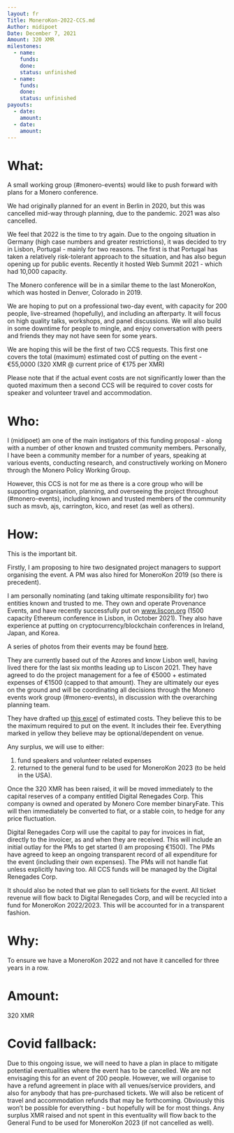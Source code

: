```yaml
---
layout: fr
Title: MoneroKon-2022-CCS.md
Author: midipoet
Date: December 7, 2021
Amount: 320 XMR
milestones:
  - name:
    funds:
    done:
    status: unfinished
  - name:
    funds:
    done:
    status: unfinished
payouts:
  - date:
    amount:
  - date:
    amount:
---
```

 
# What:
A small working group (#monero-events) would like to push forward with plans for a Monero conference. 
 
We had originally planned for an event in Berlin in 2020, but this was cancelled mid-way through planning, due to the pandemic. 2021 was also cancelled. 
 
We feel that 2022 is the time to try again. Due to the ongoing situation in Germany (high case numbers and greater restrictions), it was decided to try in Lisbon, Portugal - mainly for two reasons. The first is that Portugal has taken a relatively risk-tolerant approach to the situation, and has also begun opening up for public events. Recently it hosted Web Summit 2021 - which had 10,000 capacity. 
 
The Monero conference will be in a similar theme to the last MoneroKon, which was hosted in Denver, Colorado in 2019.
 
We are hoping to put on a professional two-day event, with capacity for 200 people, live-streamed (hopefully), and including an afterparty. It will focus on high quality talks, workshops, and panel discussions. We will also build in some downtime for people to mingle, and enjoy conversation with peers and friends they may not have seen for some years.
 
We are hoping this will be the first of two CCS requests. This first one covers the total (maximum) estimated cost of putting on the event - €55,0000 (320 XMR @ current price of €175 per XMR)
 
Please note that if the actual event costs are not significantly lower than the quoted maximum then a second CCS will be required to cover costs for speaker and volunteer travel and accommodation.
 
# Who:
I (midipoet) am one of the main instigators of this funding proposal - along with a number of other known and trusted community members. Personally, I have been a community member for a number of years, speaking at various events, conducting research, and constructively working on Monero through the Monero Policy Working Group. 
 
However, this CCS is not for me as there is a core group who will be supporting organisation, planning, and overseeing the project throughout (#monero-events), including known and trusted members of the community such as msvb, ajs, carrington, kico, and reset (as well as others).
 
# How: 
This is the important bit.
 
Firstly, I am proposing to hire two designated project managers to support organising the event. A PM was also hired for MoneroKon 2019 (so there is precedent).  
 
I am personally nominating (and taking ultimate responsibility for) two entities known and trusted to me. They own and operate Provenance Events, and have recently successfully put on www.liscon.org (1500 capacity Ethereum conference in Lisbon, in October 2021). They also have experience at putting on cryptocurrency/blockchain conferences in Ireland, Japan, and Korea.
 
A series of photos from their events may be found [here](https://drive.google.com/drive/u/1/folders/1W8lX2ZNdUaBvYR3MDlAPiHV4nu2mliCT). 
 
They are currently based out of the Azores and know Lisbon well, having lived there for the last six months leading up to Liscon 2021. They have agreed to do the project management for a fee of €5000 + estimated expenses of €1500 (capped to that amount). They are ultimately our eyes on the ground and will be coordinating all decisions through the Monero events work group (#monero-events), in discussion with the overarching planning team.
 
They have drafted up [this excel](https://docs.google.com/spreadsheets/u/1/d/1Ls-U_F6DPjm0kpXwzz-noLLKR5Ti42gffj31LcoINc8/edit#gid=0) of estimated costs. They believe this to be the maximum required to put on the event. It includes their fee. Everything marked in yellow they believe may be optional/dependent on venue. 
 
Any surplus, we will use to either: 
 
1. fund speakers and volunteer related expenses
2. returned to the general fund to be used for MoneroKon 2023 (to be held in the USA). 
 
Once the 320 XMR has been raised, it will be moved immediately to the capital reserves of a company entitled Digital Renegades Corp. This company is owned and operated by Monero Core member binaryFate. This will then immediately be converted to fiat, or a stable coin, to hedge for any price fluctuation.
 
Digital Renegades Corp will use the capital to pay for invoices in fiat, directly to the invoicer, as and when they are received. This will include an initial outlay for the PMs to get started (I am proposing €1500). The PMs have agreed to keep an ongoing transparent record of all expenditure for the event (including their own expenses). The PMs will not handle fiat unless explicitly having too. All CCS funds will be managed by the Digital Renegades Corp.
 
It should also be noted that we plan to sell tickets for the event. All ticket revenue will flow back to Digital Renegades Corp, and will be recycled into a fund for MoneroKon 2022/2023. This will be accounted for in a transparent fashion.
 
# Why:
To ensure we have a MoneroKon 2022 and not have it cancelled for three years in a row. 
 
# Amount:
320 XMR
 
# Covid fallback:
Due to this ongoing issue, we will need to have a plan in place to mitigate potential eventualities where the event has to be cancelled. We are not envisaging this for an event of 200 people. However, we will organise to have a refund agreement in place with all venues/service providers, and also for anybody that has pre-purchased tickets. We will also be reticent of travel and accommodation refunds that may be forthcoming. Obviously this won’t be possible for everything - but hopefully will be for most things. Any surplus XMR raised and not spent in this eventuality will flow back to the General Fund to be used for MoneroKon 2023 (if not cancelled as well).
 
 
